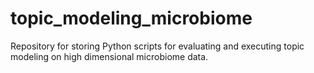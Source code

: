 # topic_modeling_microbiome
Repository for storing Python scripts for evaluating and executing topic modeling on high dimensional microbiome data.
